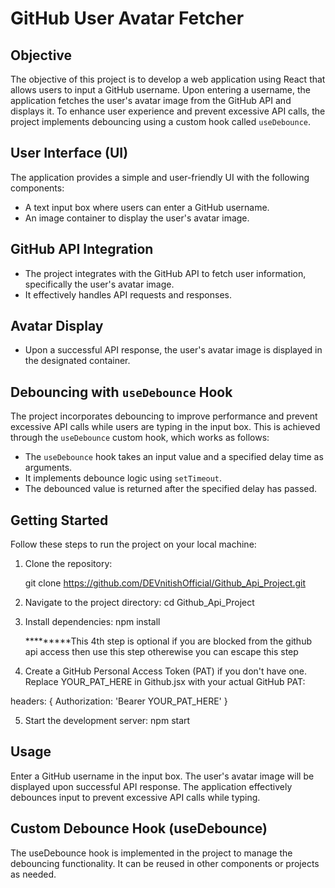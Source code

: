 # GitHub User Avatar Fetcher

## Objective

The objective of this project is to develop a web application using React that allows users to input a GitHub username. Upon entering a username, the application fetches the user's avatar image from the GitHub API and displays it. To enhance user experience and prevent excessive API calls, the project implements debouncing using a custom hook called `useDebounce`.

## User Interface (UI)

The application provides a simple and user-friendly UI with the following components:

- A text input box where users can enter a GitHub username.
- An image container to display the user's avatar image.

## GitHub API Integration

- The project integrates with the GitHub API to fetch user information, specifically the user's avatar image.
- It effectively handles API requests and responses.

## Avatar Display

- Upon a successful API response, the user's avatar image is displayed in the designated container.

## Debouncing with `useDebounce` Hook

The project incorporates debouncing to improve performance and prevent excessive API calls while users are typing in the input box. This is achieved through the `useDebounce` custom hook, which works as follows:

- The `useDebounce` hook takes an input value and a specified delay time as arguments.
- It implements debounce logic using `setTimeout`.
- The debounced value is returned after the specified delay has passed.

## Getting Started

Follow these steps to run the project on your local machine:

1. Clone the repository:

    git clone https://github.com/DEVnitishOfficial/Github_Api_Project.git

2. Navigate to the project directory:
    cd Github_Api_Project

3. Install dependencies:
    npm install

   *********This 4th step is optional if you are blocked from the github api access then use this step otherewise you can escape this step
4. Create a GitHub Personal Access Token (PAT) if you don't have one. Replace YOUR_PAT_HERE in Github.jsx   with your actual GitHub PAT:

headers: {
  Authorization: 'Bearer YOUR_PAT_HERE'
}

5. Start the development server:
npm start



## Usage

Enter a GitHub username in the input box.
The user's avatar image will be displayed upon successful API response.
The application effectively debounces input to prevent excessive API calls while typing.


##  Custom Debounce Hook (useDebounce)

The useDebounce hook is implemented in the project to manage the debouncing functionality. It can be reused in other components or projects as needed.